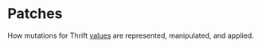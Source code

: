 # Patches

How mutations for Thrift [values](../definition/data.md) are represented, manipulated, and applied.
